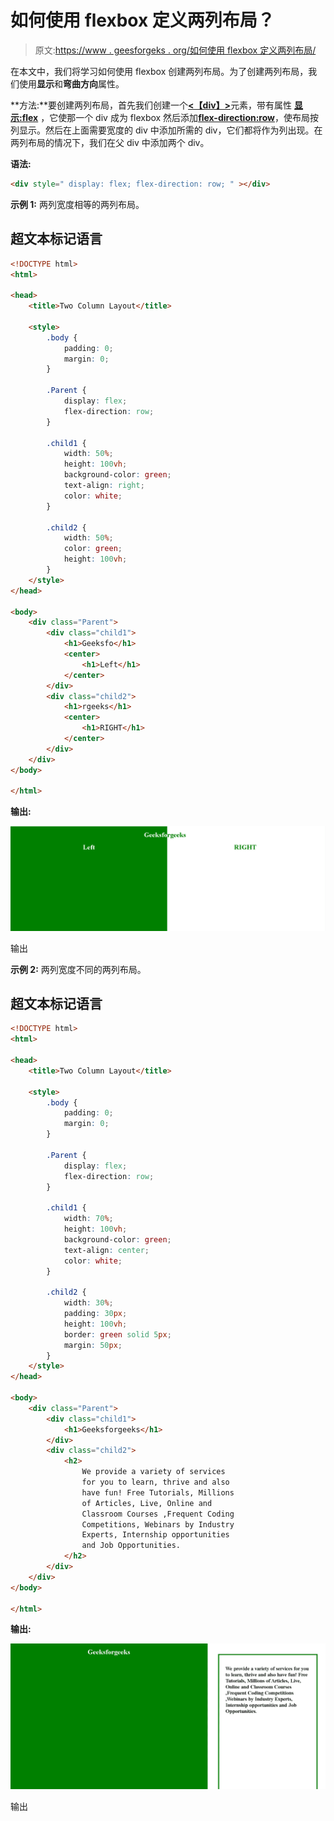 # 如何使用 flexbox 定义两列布局？

> 原文:[https://www . geesforgeks . org/如何使用 flexbox 定义两列布局/](https://www.geeksforgeeks.org/how-to-define-two-column-layout-using-flexbox/)

在本文中，我们将学习如何使用 flexbox 创建两列布局。为了创建两列布局，我们使用**显示**和**弯曲方向**属性。

**方法:**要创建两列布局，首先我们创建一个[**<【div】>**](https://www.geeksforgeeks.org/div-tag-html/)元素，带有属性 [**显示:flex**](https://www.geeksforgeeks.org/css-display-property/) ，它使那一个 div 成为 flexbox 然后添加[**flex-direction:row**](https://www.geeksforgeeks.org/css-flex-direction-property/)，使布局按列显示。然后在上面需要宽度的 div 中添加所需的 div，它们都将作为列出现。在两列布局的情况下，我们在父 div 中添加两个 div。

**语法:**

```html
<div style=" display: flex; flex-direction: row; " ></div>
```

**示例 1:** 两列宽度相等的两列布局。

## 超文本标记语言

```html
<!DOCTYPE html>
<html>

<head>
    <title>Two Column Layout</title>

    <style>
        .body {
            padding: 0;
            margin: 0;
        }

        .Parent {
            display: flex;
            flex-direction: row;
        }

        .child1 {
            width: 50%;
            height: 100vh;
            background-color: green;
            text-align: right;
            color: white;
        }

        .child2 {
            width: 50%;
            color: green;
            height: 100vh;
        }
    </style>
</head>

<body>
    <div class="Parent">
        <div class="child1">
            <h1>Geeksfo</h1>
            <center>
                <h1>Left</h1>
            </center>
        </div>
        <div class="child2">
            <h1>rgeeks</h1>
            <center>
                <h1>RIGHT</h1>
            </center>
        </div>
    </div>
</body>

</html>
```

**输出:**

![](img/67f7577b9ca3142e64986daee455b775.png)

输出

**示例 2:** 两列宽度不同的两列布局。

## 超文本标记语言

```html
<!DOCTYPE html>
<html>

<head>
    <title>Two Column Layout</title>

    <style>
        .body {
            padding: 0;
            margin: 0;
        }

        .Parent {
            display: flex;
            flex-direction: row;
        }

        .child1 {
            width: 70%;
            height: 100vh;
            background-color: green;
            text-align: center;
            color: white;
        }

        .child2 {
            width: 30%;
            padding: 30px;
            height: 100vh;
            border: green solid 5px;
            margin: 50px;
        }
    </style>
</head>

<body>
    <div class="Parent">
        <div class="child1">
            <h1>Geeksforgeeks</h1>
        </div>
        <div class="child2">
            <h2>
                We provide a variety of services 
                for you to learn, thrive and also 
                have fun! Free Tutorials, Millions 
                of Articles, Live, Online and 
                Classroom Courses ,Frequent Coding 
                Competitions, Webinars by Industry 
                Experts, Internship opportunities 
                and Job Opportunities.
            </h2>
        </div>
    </div>
</body>

</html>
```

**输出:**

![](img/cd8d7cc87bbb846f367244cb52bbb8b5.png)

输出